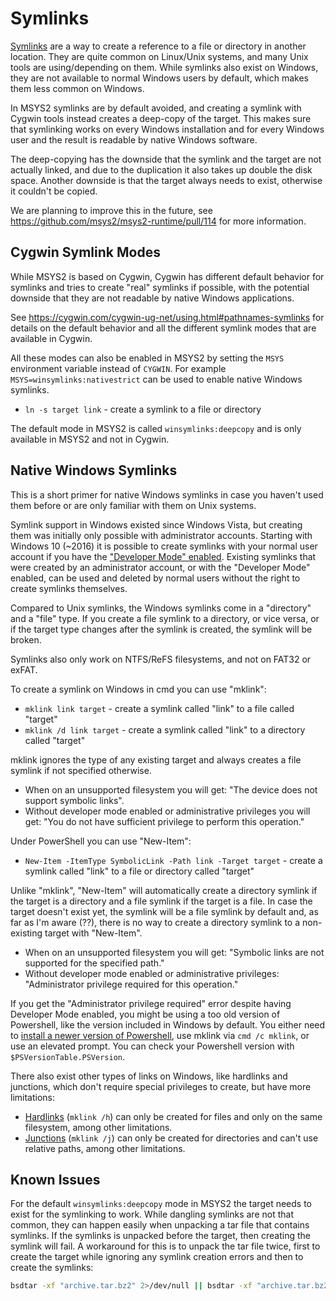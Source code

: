 # Symlinks

[Symlinks](https://en.wikipedia.org/wiki/Symbolic_link) are a way to create a
reference to a file or directory in another location. They are quite common on
Linux/Unix systems, and many Unix tools are using/depending on them. While
symlinks also exist on Windows, they are not available to normal Windows users
by default, which makes them less common on Windows.

In MSYS2 symlinks are by default avoided, and creating a symlink with Cygwin
tools instead creates a deep-copy of the target. This makes sure that symlinking
works on every Windows installation and for every Windows user and the result is
readable by native Windows software.

The deep-copying has the downside that the symlink and the target are not
actually linked, and due to the duplication it also takes up double the disk
space. Another downside is that the target always needs to exist, otherwise it
couldn't be copied.

We are planning to improve this in the future, see
https://github.com/msys2/msys2-runtime/pull/114 for more information.

## Cygwin Symlink Modes

While MSYS2 is based on Cygwin, Cygwin has different default behavior for
symlinks and tries to create "real" symlinks if possible, with the potential
downside that they are not readable by native Windows applications.

See https://cygwin.com/cygwin-ug-net/using.html#pathnames-symlinks for details
on the default behavior and all the different symlink modes that are available
in Cygwin.

All these modes can also be enabled in MSYS2 by setting the `MSYS` environment
variable instead of `CYGWIN`. For example `MSYS=winsymlinks:nativestrict` can be
used to enable native Windows symlinks.

* `ln -s target link` - create a symlink to a file or directory

The default mode in MSYS2 is called `winsymlinks:deepcopy` and is only available
in MSYS2 and not in Cygwin.

## Native Windows Symlinks

This is a short primer for native Windows symlinks in case you haven't used them
before or are only familiar with them on Unix systems.

Symlink support in Windows existed since Windows Vista, but creating them was
initially only possible with administrator accounts. Starting with Windows 10
(~2016) it is possible to create symlinks with your normal user account if you
have the ["Developer Mode"
enabled](https://learn.microsoft.com/en-us/windows/apps/get-started/enable-your-device-for-development).
Existing symlinks that were created by an administrator account, or with the
"Developer Mode" enabled, can be used and deleted by normal users without the right
to create symlinks themselves.

Compared to Unix symlinks, the Windows symlinks come in a "directory" and a
"file" type. If you create a file symlink to a directory, or vice versa, or if
the target type changes after the symlink is created, the symlink will be
broken.

Symlinks also only work on NTFS/ReFS filesystems, and not on FAT32 or exFAT.

To create a symlink on Windows in cmd you can use "mklink":

* `mklink link target` - create a symlink called "link" to a file called "target"
* `mklink /d link target` - create a symlink called "link" to a directory called "target"

mklink ignores the type of any existing target and always creates a file
symlink if not specified otherwise.

* When on an unsupported filesystem you will get: "The device does not support symbolic links".
* Without developer mode enabled or administrative privileges you will get: "You do not have sufficient privilege to perform this operation."

Under PowerShell you can use "New-Item":

* `New-Item -ItemType SymbolicLink -Path link -Target target` - create a symlink called "link" to a file or directory called "target"

Unlike "mklink", "New-Item" will automatically create a directory symlink if the
target is a directory and a file symlink if the target is a file. In case the
target doesn't exist yet, the symlink will be a file symlink by default and, as
far as I'm aware (??), there is no way to create a directory symlink to a
non-existing target with "New-Item".

* When on an unsupported filesystem you will get: "Symbolic links are not supported for the specified path."
* Without developer mode enabled or administrative privileges: "Administrator privilege required for this operation."

If you get the "Administrator privilege required" error despite having Developer
Mode enabled, you might be using a too old version of Powershell, like the
version included in Windows by default. You either need to [install a newer
version of Powershell](https://winget.run/pkg/Microsoft/PowerShell), use mklink
via `cmd /c mklink`, or use an elevated prompt. You can check your Powershell
version with `$PSVersionTable.PSVersion`.

There also exist other types of links on Windows, like hardlinks and junctions,
which don't require special privileges to create, but have more limitations:

* [Hardlinks](https://learn.microsoft.com/en-us/windows/win32/fileio/hard-links-and-junctions#hard-links)  (`mklink /h`) can only be created for files and only on the same filesystem, among other limitations.
* [Junctions](https://learn.microsoft.com/en-us/windows/win32/fileio/hard-links-and-junctions#junctions) (`mklink /j`) can only be created for directories and can't use relative paths, among other limitations.

## Known Issues

For the default `winsymlinks:deepcopy` mode in MSYS2 the target needs to exist
for the symlinking to work. While dangling symlinks are not that common, they
can happen easily when unpacking a tar file that contains symlinks. If the
symlinks is unpacked before the target, then creating the symlink will fail. A
workaround for this is to unpack the tar file twice, first to create the target
while ignoring any symlink creation errors and then to create the symlinks:

```bash
bsdtar -xf "archive.tar.bz2" 2>/dev/null || bsdtar -xf "archive.tar.bz2"
```
